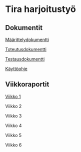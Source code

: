 # Tira harjoitustyö
## Dokumentit
[Määrittelydokumentti](https://github.com/minttugomez/tira-harjoitustyo/blob/master/dokumentaatio/M%C3%A4%C3%A4rittelydokumentti.md)

[Toteutusdokumentti]()

[Testausdokumentti]()

[Käyttöohje]()
## Viikkoraportit
[Viikko 1](https://github.com/minttugomez/tira-harjoitustyo/blob/master/dokumentaatio/Viikkoraportti1.md)

Viikko 2

Viikko 3

Viikko 4

Viikko 5

Viikko 6
